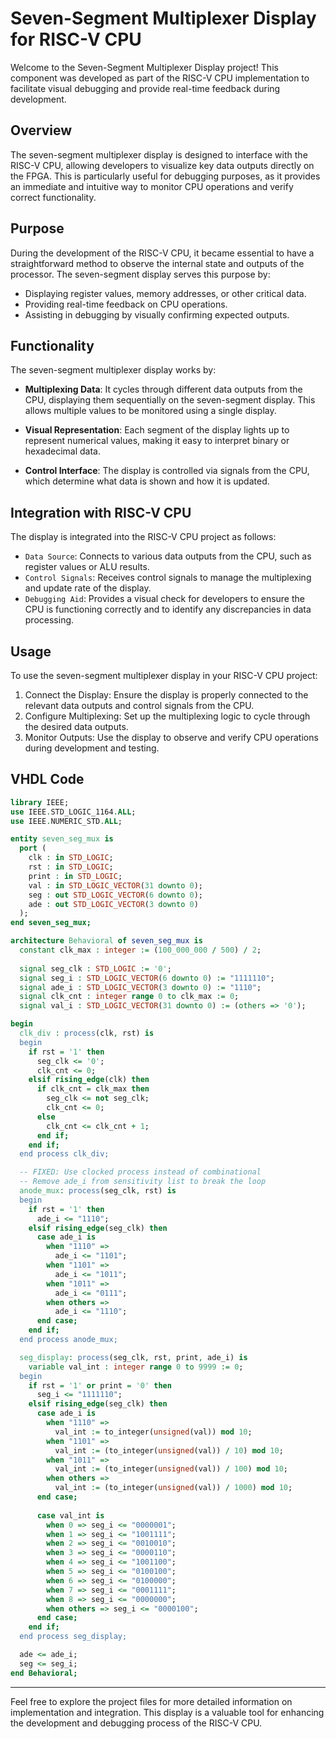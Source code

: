 # Seven-Segment Multiplexer Display for RISC-V CPU 

Welcome to the Seven-Segment Multiplexer Display project! This component was developed as part of the RISC-V CPU implementation to facilitate visual debugging and provide real-time feedback during development.

## Overview
The seven-segment multiplexer display is designed to interface with the RISC-V CPU, allowing developers to visualize key data outputs directly on the FPGA. This is particularly useful for debugging purposes, as it provides an immediate and intuitive way to monitor CPU operations and verify correct functionality.

## Purpose
During the development of the RISC-V CPU, it became essential to have a straightforward method to observe the internal state and outputs of the processor. The seven-segment display serves this purpose by:
- Displaying register values, memory addresses, or other critical data.
- Providing real-time feedback on CPU operations.
- Assisting in debugging by visually confirming expected outputs.

## Functionality
The seven-segment multiplexer display works by:

- **Multiplexing Data**: It cycles through different data outputs from the CPU, displaying them sequentially on the seven-segment  display. This allows multiple values to be monitored using a single display.

- **Visual Representation**: Each segment of the display lights up to represent numerical values, making it easy to interpret binary or hexadecimal data.

- **Control Interface**: The display is controlled via signals from the CPU, which determine what data is shown and how it is updated.

## Integration with RISC-V CPU
The display is integrated into the RISC-V CPU project as follows:
- `Data Source`: Connects to various data outputs from the CPU, such as register values or ALU results.
- `Control Signals`: Receives control signals to manage the multiplexing and update rate of the display.
- `Debugging Aid`: Provides a visual check for developers to ensure the CPU is functioning correctly and to identify any discrepancies in data processing.

## Usage
To use the seven-segment multiplexer display in your RISC-V CPU project:
1. Connect the Display: Ensure the display is properly connected to the relevant data outputs and control signals from the CPU.
2. Configure Multiplexing: Set up the multiplexing logic to cycle through the desired data outputs.
3. Monitor Outputs: Use the display to observe and verify CPU operations during development and testing.


## VHDL Code
```VHDL
library IEEE;
use IEEE.STD_LOGIC_1164.ALL;
use IEEE.NUMERIC_STD.ALL;

entity seven_seg_mux is
  port (
    clk : in STD_LOGIC;
    rst : in STD_LOGIC;
    print : in STD_LOGIC;
    val : in STD_LOGIC_VECTOR(31 downto 0);
    seg : out STD_LOGIC_VECTOR(6 downto 0);
    ade : out STD_LOGIC_VECTOR(3 downto 0)
  );
end seven_seg_mux;

architecture Behavioral of seven_seg_mux is
  constant clk_max : integer := (100_000_000 / 500) / 2;
  
  signal seg_clk : STD_LOGIC := '0';
  signal seg_i : STD_LOGIC_VECTOR(6 downto 0) := "1111110";
  signal ade_i : STD_LOGIC_VECTOR(3 downto 0) := "1110";
  signal clk_cnt : integer range 0 to clk_max := 0;
  signal val_i : STD_LOGIC_VECTOR(31 downto 0) := (others => '0');

begin
  clk_div : process(clk, rst) is
  begin
    if rst = '1' then
      seg_clk <= '0';
      clk_cnt <= 0;
    elsif rising_edge(clk) then
      if clk_cnt = clk_max then
        seg_clk <= not seg_clk;
        clk_cnt <= 0;
      else
        clk_cnt <= clk_cnt + 1;
      end if;
    end if;
  end process clk_div;

  -- FIXED: Use clocked process instead of combinational
  -- Remove ade_i from sensitivity list to break the loop
  anode_mux: process(seg_clk, rst) is
  begin
    if rst = '1' then
      ade_i <= "1110"; 
    elsif rising_edge(seg_clk) then  
      case ade_i is
        when "1110" =>
          ade_i <= "1101";
        when "1101" =>
          ade_i <= "1011";
        when "1011" =>
          ade_i <= "0111";
        when others =>
          ade_i <= "1110";
      end case;
    end if;
  end process anode_mux;

  seg_display: process(seg_clk, rst, print, ade_i) is
    variable val_int : integer range 0 to 9999 := 0;
  begin
    if rst = '1' or print = '0' then
      seg_i <= "1111110";
    elsif rising_edge(seg_clk) then
      case ade_i is
        when "1110" => 
          val_int := to_integer(unsigned(val)) mod 10;
        when "1101" => 
          val_int := (to_integer(unsigned(val)) / 10) mod 10;
        when "1011" => 
          val_int := (to_integer(unsigned(val)) / 100) mod 10;
        when others => 
          val_int := (to_integer(unsigned(val)) / 1000) mod 10;
      end case;
      
      case val_int is
        when 0 => seg_i <= "0000001";
        when 1 => seg_i <= "1001111";
        when 2 => seg_i <= "0010010";
        when 3 => seg_i <= "0000110";
        when 4 => seg_i <= "1001100";
        when 5 => seg_i <= "0100100";
        when 6 => seg_i <= "0100000";
        when 7 => seg_i <= "0001111";
        when 8 => seg_i <= "0000000";
        when others => seg_i <= "0000100"; 
      end case;
    end if;
  end process seg_display;

  ade <= ade_i;
  seg <= seg_i;
end Behavioral;
```

---

Feel free to explore the project files for more detailed information on implementation and integration. This display is a valuable tool for enhancing the development and debugging process of the RISC-V CPU.
